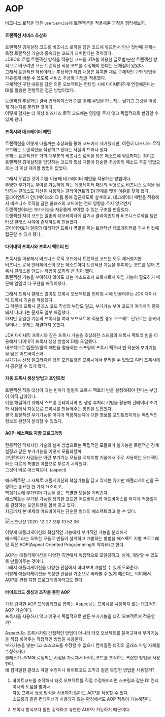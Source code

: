 # AOP         

비즈니스 로직을 담은 `UserService`에 트랜잭션을 적용해온 과정을 정리해보자.   


#### 트랜잭션 서비스 추상화       
트랜잭션 경계설정 코드를 비즈니스 로직을 담은 코드에 넣으면서 만난 첫번째 문제는 특정 트랜잭션 기술에 종속되는 코드가 돼버린다는 것이었다.    
JDBC의 로컬 트랜잭션 방식을 적용한 코드를 JTA를 이용한 글로벌/분산 트랜잭션 방식으로 바꾸려면 모든 트랜잭션 적용 코드를 수정해야 한다는 문제점이 있었다.     
그래서 트랜잭션 적용이라는 추상적인 작업 내용은 유지한 채로 구체적인 구현 방법을 자유롭게 바꿀 수 있도록 서비스 추상화 기법을 적용했다.   
구체적인 구현 내용을 담은 의존 오브젝트는 런타임 시에 다이내믹하게 연결해준다는 DI를 활용한 전형적인 접근 방법이었다.   

트랜잭션 추상화란 결국 인터페이스와 DI를 통해 무엇을 하는지는 남기고 그것을 어떻게 하는지를 분리한 것이다.      
어떻게 할지는 더 이상 비즈니스 로직 코드에는 영향을 주지 않고 독립적으로 변경할 수 있게 됐다.     


#### 프록시와 데코레이터 패턴         
트랜잭션을 어떻게 다룰까는 추상화를 통해 코드에서 제거했지만, 여전히 비즈니스 로직 코드에는 트랜잭션을 적용하고 있다는 사실이 드러나 있다.    
문제는 트랜잭션은 거의 대부분의 비즈니스 로직을 담은 메소드에 필요하다는 점이고      
트랜잭션 경계설정을 담당하는 코드의 특성 때문에 단순한 추상화와 메소드 추출 방법으로는 더 이상 제거할 방법이 없었다.      

그래서 도입한 것이 DI를 이용해 데코레이터 패턴을 적용하는 방법이다.   
투명한 부가기능 부여를 가능하게 하는 데코레이터 패턴의 적용으로 비즈니스 로직을 담당하는 클래스도 자신을 사용하는 클라이언트와 DI 관계를 맺을 이유를 찾게 됐다.        
클라이언트가 인터페이스와 DI를 통해 접근하도록 설계하고, 데코레이터 패턴을 적용해서 비즈니스 로직을 담은 클래스의 코드에는 전혀 영향을 주지 않으면서       
트랜잭션이라는 부가기능을 자유롭게 부여할 수 있는 구조를 만들었다.      
트랜잭션 처리 코드는 일종의 데코레이터에 담겨서 클라이언트와 비즈니스로직을 담은 타깃 클래스 사이에 존재하도록 만들었다.         
클라이언트가 일종의 대리자인 프록시 역할을 하는 트랜잭션 데코레이터를 거쳐 타깃에 접근할 수 있게 됐다.            


#### 다이내믹 프록시와 프록시 팩토리 빈          
프록시를 이용해서 비즈니스 로직 코드에서 트랜잭션 코드는 모두 제거했지만        
비즈니스 로직 인터페이스의 모든 메소드마다 트랜잭션 기능을 부여하는 코드를 넣어 프록시 클래스를 만드는 작업이 오히려 큰 짐이 됐다.        
트랜잭션 기능을 부여하지 않아도 되는 메소드조차 프록시로서 위임 기능이 필요하기 때문에 일일리 다 구현을 해줘야했다.   

그래서 프록시 클래스 없이도 프록시 오브젝트를 런타임 시에 만들어주는 JDK 다이내믹 프록시 기술을 적용했다.   
그 덕분에 프록시 클래스 코드 작성의 부담도 덜고, 부가기능 부여 코드가 여기저기 중복돼서 나타나는 문제도 일부 해결했다.    
하지만 동일한 기능의 프록시를 여러 오브젝트에 적용할 경우 오브젝트 단위로는 중복이 일어나는 문제는 해결하지 못했다.   

JDK 다이내믹 프록시와 같은 프록시 기술을 추상화한 스프링의 프록시 팩토리 빈을 이용해서 다이내믹 프록시 생성 방법에 DI를 도입했다.      
내부적으로 템플릿/콜백 패턴을 활용하는 스프링의 프록시 팩토리 빈 덕분에 부가기능을 담은 어드바이스와    
부가기능 선정 알고리즘을 담은 포인트컷은 프록시에서 분리될 수 있었고 여러 프록시에서 공유할 수 있게 됐다.       


#### 자동 프록시 생성 방법과 포인트컷                       
트랜잭션 적용 대상이 되는 빈마다 일일이 프록시 팩토리 빈을 설정해줘야 한다는 부담이 아직 남아있다.        
이를 해결하기 위해서 스프링 컨테이너의 빈 생성 후처리 기법을 활용해 컨테이너 초기화 시점에서 자동으로 프록시를 만들어주는 방법을 도입했다.       
결국 트랜잭션 부가기능을 어디에 적용하는지에 대한 정보를 포인트컷이라는 독립적인 정보로 완전히 분리할 수 있었다.       


#### AOP: 애스펙트 지향 프로그래밍               
전통적인 객체지향 기술의 설계 방법으로는 독립적인 모듈화가 불가능한 트랜잭션 경계설정과 같은 부가기능을 어떻게 모듈화할까       
고민하다가 사람들은 이런 부가기능 모듈을 객체지향 기술에서 주로 사용하는 오브젝트와는 다르게 특별한 이름으로 부르기 시작했다.        
그것이 바로 애스펙트다. (aspect)        

애스펙트란 그 자체로 애플케이션의 핵심기능을 담고 있지는 않지만 애플리케이션을 구성하는 중요한 한 가지 요소이고,       
핵심기능에 부가되어 기능을 갖는 특별한 모듈을 가리킨다.       
애스펙트는 부가될 기능을 정의한 코드인 어드바이스와 어드바이스를 어디에 적용할지를 결정하는 포인트컷을 함께 갖고 있다.           
지금까지 본 예제의 어드바이저는 단순한 형태의 애스펙트라고 볼 수 있다.                 

![스크린샷 2020-12-27 오후 10 52 06](https://user-images.githubusercontent.com/33855307/103172348-2bad3d00-4896-11eb-8ef2-87bc26688c73.png)    

이렇게 애플리케이션의 핵심적인 기능에서 부가적인 기능을 분리해서                
애스펙트라는 독특한 모듈로 만들어 설계하고 개발하는 방법을 애스펙트 지향 프로그래밍 혹은 AOP(Aspect Oriented Programming의 약자)라고 한다.                        


AOP는 애플리케이션을 다양한 측면에서 독립적으로 모델링하고, 설계, 개발할 수 있도록 만들어주는 것이다.          
그래서 애플리케이션을 다양한 관점에서 바라보며 개발할 수 있게 도와준다.           
이렇게 애플리케이션을 특정한 관점을 기준으로 바라볼 수 있게 해준다는 의미에서 AOP를 관점 지향 프로그래밍이라고도 한다.           


#### 바이트코드 생성과 조작을 통한 AOP    
가장 강력한 AOP 프레임워크로 꼽히는 AspectJ는 프록시를 사용하지 않는 대표적인 AOP 기술이다.                    
프록시를 사용하지 않고 어떻게 독립적으로 만든 부가기능을 타깃 오브젝트에 적용할까?                      

AspectJ는 프록시처럼 간접적인 방법이 아니라 타깃 오브젝트를 뜯어고쳐서 부가기능을 직접 넣어주는 직접적인 방법을 사용한다.                   
부가기능을 넣는다고 소스코드를 수정할 수 없으니 컴파일된 타깃의 클래스 파일 자체를 수정하거나                   
클래스가 JVM에 로딩되는 시점을 가로채서 바이트코드를 조작하는 복잡한 방법을 사용한다.                   
왜 컴파일된 클래스 파일 수정이나 바이트코드 조작과 같은 복잡한 방법을 사용할까?      

1. 바이트코드를 조작해서 타깃 오브젝트를 직접 수정해버리면 스프링과 같은 DI 컨테이너의 도움을 받아서     
자동 프록시 생성 방식을 사용하지 않아도 AOP를 적용할 수 있다.          
스프링과 같은 컨테이너가 사용되지 않는 환경에서도 AOP 적용이 가능해진다.    

2. 프록시 방식보다 훨씬 강력하고 유연한 AOP가 가능하기 때문이다.           


<br />             














